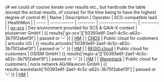 {#
we could of course iterate over results etc., but hardcode the table (except the actual results, of course)
for the time being to have the highest degree of control
#}
| Name  | Description  | Operator  | SCS-compatible IaaS  | HealthMon  |
| ----- | ------------ | --------- | :------------------: | :--------: |
| [gx-scs](https://github.com/SovereignCloudStack/docs/blob/main/community/cloud-resources/plusserver-gx-scs.md) | Dev environment provided for SCS & GAIA-X context | plusserver GmbH | {{
    results['gx-scs']['50393e6f-2ae1-4c5c-a62c-3b75f2abef3f'] | passed or '–'
}} | [HM](https://health.gx-scs.sovereignit.cloud:3000/) |
| [CNDS](https://cnds.io/) | Public cloud for customers | artcodix UG | {{
    results.artcodix['50393e6f-2ae1-4c5c-a62c-3b75f2abef3f'] | passed or '–'
}} | [HM](https://ohm.muc.cloud.cnds.io/) |
| [REGIO.cloud](https://regio.digital) | Public cloud for customers | OSISM GmbH | {{
    results['regio-a']['50393e6f-2ae1-4c5c-a62c-3b75f2abef3f'] | passed or '–'
}} | [HM](https://apimon.services.regio.digital/public-dashboards/17cf094a47404398a5b8e35a4a3968d4?orgId=1&refresh=5m) |
| [Wavestack](https://www.noris.de/wavestack-cloud/) | Public cloud for customers | noris network AG/Wavecon GmbH | {{
    results.wavestack['50393e6f-2ae1-4c5c-a62c-3b75f2abef3f'] | passed or '–'
}} | [HM](https://health.wavestack1.sovereignit.cloud:3000/) |

